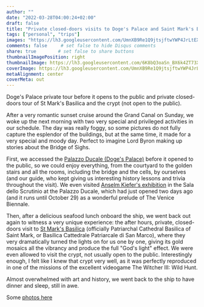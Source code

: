 ```yaml
---
author: ""
date: "2022-03-28T04:00:24+02:00"
draft: false
title: "Private closed-doors visits to Doge's Palace and Saint Mark's Basilica"
tags: ["personal", "trips"]
images: "https://lh3.googleusercontent.com/UmnXB9Re1Q9jtsjftwYWP4JrLtEXUjP5YtRrh2Ze_LHkGa8dyW0939fJ5sj49pwmod0eob1RvRkbru0Ab-FXq6lm85LZWzwfizQ5Cp7B3iTW9k5ta8P4F7vaK9Vfcb4OmErmk6UtENE=w2400"
comments: false     # set false to hide Disqus comments
share: true        # set false to share buttons
thumbnailImagePosition: right
thumbnailImage: https://lh3.googleusercontent.com/6K8bQ3oaSn_BX6k4ZT73XnLrn7wYsPO1gnmRRdMWTeQhaUHpQ_N63SXT_a4v7OiHlWeq61X1Jdiv1TITWW_qqI9Kd44CG6Vym-ngGtd1wkhJNpdsjVcwEgNHExlqskgfxCdInICYsQI=w2400
coverImage: https://lh3.googleusercontent.com/UmnXB9Re1Q9jtsjftwYWP4JrLtEXUjP5YtRrh2Ze_LHkGa8dyW0939fJ5sj49pwmod0eob1RvRkbru0Ab-FXq6lm85LZWzwfizQ5Cp7B3iTW9k5ta8P4F7vaK9Vfcb4OmErmk6UtENE=w2400
metaAlignment: center
coverMeta: out
---
```


Doge's Palace private tour before it opens to the public and private closed-doors tour of St Mark's Basilica and the crypt (not open to the public).

<!--more-->

After a very romantic sunset cruise around the Grand Canal on Sunday, we woke up the next morning with two very special and privileged activities in our schedule. The day was really foggy, so some pictures do not fully capture the esplendor of the buildings, but at the same time, it made for a very special and moody day. Perfect to imagine Lord Byron making up stories about the Bridge of Sighs.

First, we accessed the [Palazzo Ducale (Doge's Palace)](https://palazzoducale.visitmuve.it/en/home/) before it opened to the public, so we could enjoy everything, from the courtyard to the golden stairs and all the rooms, including the bridge and the cells, by ourselves (and our guide, who kept giving us interesting history lessons and trivia throughout the visit). We even visited [Anselm Kiefer's exhibition](https://palazzoducale.visitmuve.it/en/mostre-en/mostre-in-corso-en/anselm-kiefer-at-doges-palace/2022/02/22305/anselm-kiefer-exhibition/) in the Sala dello Scrutinio at the Palazzo Ducale, which had just opened two days ago (and it runs until October 29) as a wonderful prelude of The Venice Biennale.

Then, after a delicious seafood lunch onboard the ship, we went back out again to witness a very unique experience: the after hours, private, closed-doors visit to [St Mark's Basilica](http://www.basilicasanmarco.it/?lang=en) (officially Patriarchal Cathedral Basilica of Saint Mark, or Basilica Cattedrale Patriarcale di San Marco), where they very dramatically turned the lights on for us one by one, giving its gold mosaics all the vibrancy and produce the full "God's light" effect. We were even allowed to visit the crypt, not usually open to the public. Interestingly enough, I felt like I knew that crypt very well, as it was perfectly reproduced in one of the missions of the excellent videogame The Witcher III: Wild Hunt.

Almost overwhelmed with art and history, we went back to the ship to have dinner and sleep, still in awe.

Some [photos here](hhttps://photos.app.goo.gl/crSvyXTsDaSy8FZe7)
